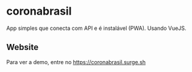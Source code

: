 # coronabrasil

App simples que conecta com API e é instalável (PWA). Usando VueJS. 



## Website
Para ver a demo, entre no 
https://coronabrasil.surge.sh
